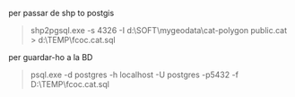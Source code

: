 per passar de shp to postgis

> shp2pgsql.exe -s 4326 -I d:\SOFT\mygeodata\cat-polygon  public.cat > d:\TEMP\fcoc.cat.sql
>

per guardar-ho a la BD

> psql.exe -d postgres -h localhost -U postgres -p5432 -f D:\TEMP\fcoc.cat.sql
>


